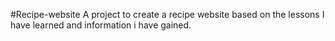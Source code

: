 #Recipe-website
A project to create a recipe website based on the lessons I have learned and information i have gained.